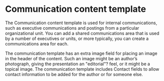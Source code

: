 # Communication content template

The Communication content template is used for internal communications, such as executive communications and postings from a particular organizational unit. You can add a shared communications area that is used by a number of executives or units, or more typically, you can create a communications area for each.

The communication template has an extra image field for placing an image in the header of the content. Such an image might be an author’s photograph, giving the presentation an "editorial"? feel, or it might be a topical image. The communication template includes Contact fields to allow contact information to be added for the author or for someone else.


